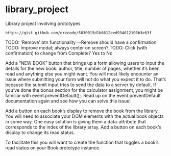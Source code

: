 # library_project
Library project involving prototypes
~~~
https://gist.github.com/orzcode/5030015d1b6612eed934612108b3e63f
~~~
TODO: 'Remove' btn functionality
    --Remove should have a confirmation
TODO: Improve modal; always center on screen?
TODO: Click (with confirmation) to change from Complete? Yes to No


Add a “NEW BOOK” button that brings up a form allowing users to input the details for the new book: author, title, number of pages, whether it’s been read and anything else you might want. You will most likely encounter an issue where submitting your form will not do what you expect it to do. That’s because the submit input tries to send the data to a server by default. If you’ve done the bonus section for the calculator assignment, you might be familiar with event.preventDefault();. Read up on the event.preventDefault documentation again and see how you can solve this issue!

Add a button on each book’s display to remove the book from the library.
You will need to associate your DOM elements with the actual book objects in some way. One easy solution is giving them a data-attribute that corresponds to the index of the library array.
Add a button on each book’s display to change its read status.

To facilitate this you will want to create the function that toggles a book’s read status on your Book prototype instance.
